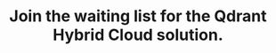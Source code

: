 ---
title: Join the waiting list for the Qdrant Hybrid Cloud solution.
section_title: Request early access to the Qdrant Hybrid Cloud
form:
  - id: 0
    header: "Get <span style='color: var(--brand-primary);'>Early Access</span> to Qdrant Hybrid Cloud"
    label: All right! 😊 What is your e-mail? *
    placeholder: name@example.com
    type: email
    name: email
    required: True
  - id: 1
    label: May we have your name, please?
    type: text
    rows: 1
    placeholder: Dr. Smith
    name: name
  - id: 2
    label: What's the name of your company?
    rows: 1
    name: companyName
  - id: 3
    label: What's the size of your company?
    type: radio
    options:
    - 1
    - 2-10
    - 11-50
    - 51-200
    - 201-1000
    - 1001+
    name: companySize
  - id: 4
    label: Are you already using Qdrant?
    type: checkbox
    options:
    - Yes, in Qdrant Cloud
    - Yes, on-premise
    - We are using another solution at the moment
    - No, we are not using any vector search engine
    name: experienced
  - id: 5
    label: Please describe the approximate size of the deployment you are planning to use. (optional)
    placeholder: 3 machines 64GB RAM each, or a deployment capable of serving 100M OpenAI embeddings
    type: text
    name: clusterSize
    required: False
  - id: 6
    label: What's your target infrastructure?
    type: radio
    options:
    - AWS
    - GCP
    - Azure
    - Other
    name: infrastructure
---